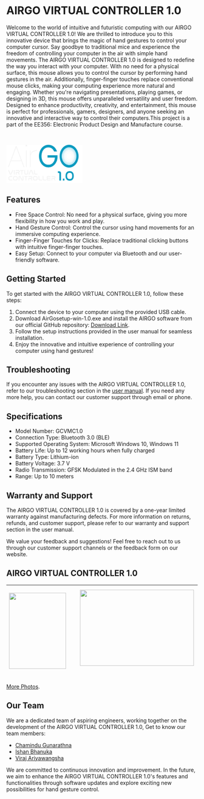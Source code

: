 # AIRGO VIRTUAL CONTROLLER 1.0
<p>
  Welcome to the world of intuitive and futuristic computing 
  with our AIRGO VIRTUAL CONTROLLER 1.0! We are thrilled 
  to introduce you to this innovative device that brings the 
  magic of hand gestures to control your computer cursor. 
  Say goodbye to traditional mice and experience the 
  freedom of controlling your computer in the air with 
  simple hand movements.
  The AIRGO VIRTUAL CONTROLLER 1.0 is designed to 
  redefine the way you interact with your computer. With no 
  need for a physical surface, this mouse allows you to 
  control the cursor by performing hand gestures in the air. 
  Additionally, finger-finger touches replace conventional 
  mouse clicks, making your computing experience more 
  natural and engaging. Whether you're navigating 
  presentations, playing games, or designing in 3D, this 
  mouse offers unparalleled versatility and user freedom.
  Designed to enhance productivity, creativity, and 
  entertainment, this mouse is perfect for professionals, 
  gamers, designers, and anyone seeking an innovative and 
  interactive way to control their computers.This project is a part of the EE356: Electronic Product Design and Manufacture course.
</p>
<br>
<p align="left">
  <img src="https://github.com/AryansVj/gcvm/blob/ishan/Source%20code/GUI/Logo%20light.png" width="200" height="100">
</p>

## Features

- Free Space Control: No need for a physical surface, giving you more flexibility in how you work and play.
- Hand Gesture Control: Control the cursor using hand movements for an immersive computing experience.
- Finger-Finger Touches for Clicks: Replace traditional clicking buttons with intuitive finger-finger touches.
- Easy Setup: Connect to your computer via Bluetooth and our user-friendly software.

## Getting Started

To get started with the AIRGO VIRTUAL CONTROLLER 1.0, follow these steps:

1. Connect the device to your computer using the provided USB cable.
2. Download AirGosetup-win-1.0.exe and install the AIRGO software from our official GitHub repository: [Download Link](https://github.com/AryansVj/gcvm/tree/main/Downloads).
3. Follow the setup instructions provided in the user manual for seamless installation.
4. Enjoy the innovative and intuitive experience of controlling your computer using hand gestures!

## Troubleshooting

If you encounter any issues with the AIRGO VIRTUAL CONTROLLER 1.0, refer to our troubleshooting section in the [user manual](https://github.com/AryansVj/gcvm/tree/main/Documents). If you need any more help, you can contact our customer support through email or phone.

## Specifications

- Model Number: GCVMC1.0
- Connection Type: Bluetooth 3.0 (BLE)
- Supported Operating System: Microsoft Windows 10, Windows 11
- Battery Life: Up to 12 working hours when fully charged
- Battery Type: Lithium-ion
- Battery Voltage: 3.7 V
- Radio Transmission: GFSK Modulated in the 2.4 GHz ISM band
- Range: Up to 10 meters

## Warranty and Support

The AIRGO VIRTUAL CONTROLLER 1.0 is covered by a one-year limited warranty against manufacturing defects. For more information on returns, refunds, and customer support, please refer to our warranty and support section in the user manual.

We value your feedback and suggestions! Feel free to reach out to us through our customer support channels or the feedback form on our website.

## AIRGO VIRTUAL CONTROLLER 1.0

|&nbsp;&nbsp;&nbsp;&nbsp;&nbsp;&nbsp; <img src="https://github.com/AryansVj/gcvm/blob/main/Photos/20230727_121119.png" width="150" height="200"> &nbsp;&nbsp;| &nbsp;&nbsp;&nbsp;&nbsp;&nbsp;&nbsp;<img src="https://github.com/AryansVj/gcvm/blob/main/Photos/20230727_120819.png" width="300" height="200"> &nbsp;&nbsp;| &nbsp;&nbsp;&nbsp;&nbsp;&nbsp;&nbsp;<img src="https://github.com/AryansVj/gcvm/blob/main/Photos/Capture.PNG" width="280" height="200"> |
|:---:  |:---:|:---:|

[More Photos](https://github.com/AryansVj/gcvm/tree/main/Photos).

## Our Team

We are a dedicated team of aspiring engineers, working together on the development of the AIRGO VIRTUAL CONTROLLER 1.0,
Get to know our team members:

- [Chamindu Gunarathna](https://github.com/ChaminduNimantha)
- [Ishan Bhanuka](https://github.com/IshanBhanuka)
- [Viraj Ariyawangsha](https://github.com/AryansVj)

We are committed to continuous innovation and 
improvement. In the future, we aim to enhance the 
AIRGO VIRTUAL CONTROLLER 1.0's features and functionalities through software 
updates and explore exciting new possibilities for hand 
gesture control.
